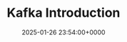 ---
title: Kafka Introduction
description: 
slug: kafka-introduction
date: 2025-01-26 23:54:00+0000
image: cover.png
categories:
    - Git
tags:
    - Introduction
weight: 1       # You can add weight to some posts to override the default sorting (date descending)
---